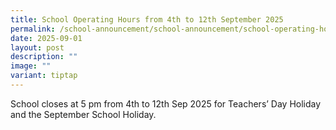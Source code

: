 ```yaml
---
title: School Operating Hours from 4th to 12th September 2025
permalink: /school-announcement/school-announcement/school-operating-hours/
date: 2025-09-01
layout: post
description: ""
image: ""
variant: tiptap
---
```

<p>School closes at 5 pm from 4th to 12th Sep 2025 for Teachers’ Day Holiday
and the September School Holiday.</p>
<p></p>